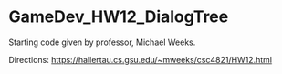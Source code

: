 # GameDev_HW12_DialogTree

Starting code given by professor, Michael Weeks.

Directions: https://hallertau.cs.gsu.edu/~mweeks/csc4821/HW12.html
